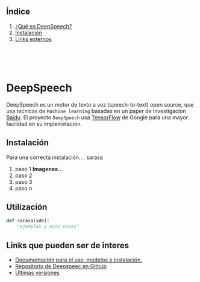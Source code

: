 ## Índice
1. [¿Qué es DeepSpeech?](#queEsDeepSpeech)
2. [Instalación](#instalacion)
3. [Links externos](#linksExternos)

<br> <br><br>

# DeepSpeech <a name="queEsDeepSpeech"></a>
DeepSpeech es un motor de texto a voz (speech-to-text) open source, que usa tecnicas de `Machine learning` basadas en un paper de investigacion [Baidu](https://arxiv.org/abs/1412.5567). El proyecto `DeepSpeech` usa [TensorFlow](https://www.tensorflow.org/?hl=es-419) de Google para una mayor facilidad en su implemetación.


## Instalación
Para una correcta instalación.... sarasa 

1. paso 1 **Imagenes...**
2. paso 2
3. paso 3
0. paso n


## Utilización
```python
def sarasa(xde):
    "ejemplos y esas cosas"
```


## Links que pueden ser de interes <a name="linksExternos"></a>
* [Documentación para el uso, modelos e instalación.](https://deepspeech.readthedocs.io/)
* [Repositorio de Deepspeec en Github](https://github.com/mozilla/DeepSpeech)
* [Ultimas versiones](https://github.com/mozilla/DeepSpeech/releases)

